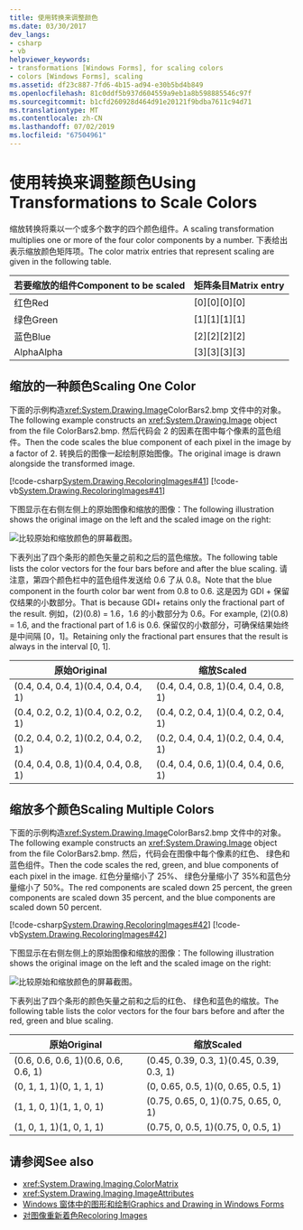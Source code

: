 ```yaml
---
title: 使用转换来调整颜色
ms.date: 03/30/2017
dev_langs:
- csharp
- vb
helpviewer_keywords:
- transformations [Windows Forms], for scaling colors
- colors [Windows Forms], scaling
ms.assetid: df23c887-7fd6-4b15-ad94-e30b5bd4b849
ms.openlocfilehash: 81c0ddf5b937d604559a9eb1a8b598885546c97f
ms.sourcegitcommit: b1cfd260928d464d91e20121f9bdba7611c94d71
ms.translationtype: MT
ms.contentlocale: zh-CN
ms.lasthandoff: 07/02/2019
ms.locfileid: "67504961"
---
```

# <a name="using-transformations-to-scale-colors"></a><span data-ttu-id="2001e-102">使用转换来调整颜色</span><span class="sxs-lookup"><span data-stu-id="2001e-102">Using Transformations to Scale Colors</span></span>
<span data-ttu-id="2001e-103">缩放转换将乘以一个或多个数字的四个颜色组件。</span><span class="sxs-lookup"><span data-stu-id="2001e-103">A scaling transformation multiplies one or more of the four color components by a number.</span></span> <span data-ttu-id="2001e-104">下表给出表示缩放颜色矩阵项。</span><span class="sxs-lookup"><span data-stu-id="2001e-104">The color matrix entries that represent scaling are given in the following table.</span></span>  
  
|<span data-ttu-id="2001e-105">若要缩放的组件</span><span class="sxs-lookup"><span data-stu-id="2001e-105">Component to be scaled</span></span>|<span data-ttu-id="2001e-106">矩阵条目</span><span class="sxs-lookup"><span data-stu-id="2001e-106">Matrix entry</span></span>|  
|----------------------------|------------------|  
|<span data-ttu-id="2001e-107">红色</span><span class="sxs-lookup"><span data-stu-id="2001e-107">Red</span></span>|<span data-ttu-id="2001e-108">[0][0]</span><span class="sxs-lookup"><span data-stu-id="2001e-108">[0][0]</span></span>|  
|<span data-ttu-id="2001e-109">绿色</span><span class="sxs-lookup"><span data-stu-id="2001e-109">Green</span></span>|<span data-ttu-id="2001e-110">[1][1]</span><span class="sxs-lookup"><span data-stu-id="2001e-110">[1][1]</span></span>|  
|<span data-ttu-id="2001e-111">蓝色</span><span class="sxs-lookup"><span data-stu-id="2001e-111">Blue</span></span>|<span data-ttu-id="2001e-112">[2][2]</span><span class="sxs-lookup"><span data-stu-id="2001e-112">[2][2]</span></span>|  
|<span data-ttu-id="2001e-113">Alpha</span><span class="sxs-lookup"><span data-stu-id="2001e-113">Alpha</span></span>|<span data-ttu-id="2001e-114">[3][3]</span><span class="sxs-lookup"><span data-stu-id="2001e-114">[3][3]</span></span>|  
  
## <a name="scaling-one-color"></a><span data-ttu-id="2001e-115">缩放的一种颜色</span><span class="sxs-lookup"><span data-stu-id="2001e-115">Scaling One Color</span></span>  
 <span data-ttu-id="2001e-116">下面的示例构造<xref:System.Drawing.Image>ColorBars2.bmp 文件中的对象。</span><span class="sxs-lookup"><span data-stu-id="2001e-116">The following example constructs an <xref:System.Drawing.Image> object from the file ColorBars2.bmp.</span></span> <span data-ttu-id="2001e-117">然后代码会 2 的因素在图中每个像素的蓝色组件。</span><span class="sxs-lookup"><span data-stu-id="2001e-117">Then the code scales the blue component of each pixel in the image by a factor of 2.</span></span> <span data-ttu-id="2001e-118">转换后的图像一起绘制原始图像。</span><span class="sxs-lookup"><span data-stu-id="2001e-118">The original image is drawn alongside the transformed image.</span></span>  
  
 [!code-csharp[System.Drawing.RecoloringImages#41](~/samples/snippets/csharp/VS_Snippets_Winforms/System.Drawing.RecoloringImages/CS/Class1.cs#41)]
 [!code-vb[System.Drawing.RecoloringImages#41](~/samples/snippets/visualbasic/VS_Snippets_Winforms/System.Drawing.RecoloringImages/VB/Class1.vb#41)]  
  
 <span data-ttu-id="2001e-119">下图显示在右侧左侧上的原始图像和缩放的图像：</span><span class="sxs-lookup"><span data-stu-id="2001e-119">The following illustration shows the original image on the left and the scaled image on the right:</span></span>  
  
 ![比较原始和缩放颜色的屏幕截图。](./media/using-transformations-to-scale-colors/four-bar-scale-one-color.png)  
  
 <span data-ttu-id="2001e-121">下表列出了四个条形的颜色矢量之前和之后的蓝色缩放。</span><span class="sxs-lookup"><span data-stu-id="2001e-121">The following table lists the color vectors for the four bars before and after the blue scaling.</span></span> <span data-ttu-id="2001e-122">请注意，第四个颜色栏中的蓝色组件发送给 0.6 了从 0.8。</span><span class="sxs-lookup"><span data-stu-id="2001e-122">Note that the blue component in the fourth color bar went from 0.8 to 0.6.</span></span> <span data-ttu-id="2001e-123">这是因为 GDI + 保留仅结果的小数部分。</span><span class="sxs-lookup"><span data-stu-id="2001e-123">That is because GDI+ retains only the fractional part of the result.</span></span> <span data-ttu-id="2001e-124">例如，(2)(0.8) = 1.6，1.6 的小数部分为 0.6。</span><span class="sxs-lookup"><span data-stu-id="2001e-124">For example, (2)(0.8) = 1.6, and the fractional part of 1.6 is 0.6.</span></span> <span data-ttu-id="2001e-125">保留仅的小数部分，可确保结果始终是中间隔 [0，1]。</span><span class="sxs-lookup"><span data-stu-id="2001e-125">Retaining only the fractional part ensures that the result is always in the interval [0, 1].</span></span>  
  
|<span data-ttu-id="2001e-126">原始</span><span class="sxs-lookup"><span data-stu-id="2001e-126">Original</span></span>|<span data-ttu-id="2001e-127">缩放</span><span class="sxs-lookup"><span data-stu-id="2001e-127">Scaled</span></span>|  
|--------------|------------|  
|<span data-ttu-id="2001e-128">(0.4, 0.4, 0.4, 1)</span><span class="sxs-lookup"><span data-stu-id="2001e-128">(0.4, 0.4, 0.4, 1)</span></span>|<span data-ttu-id="2001e-129">(0.4, 0.4, 0.8, 1)</span><span class="sxs-lookup"><span data-stu-id="2001e-129">(0.4, 0.4, 0.8, 1)</span></span>|  
|<span data-ttu-id="2001e-130">(0.4, 0.2, 0.2, 1)</span><span class="sxs-lookup"><span data-stu-id="2001e-130">(0.4, 0.2, 0.2, 1)</span></span>|<span data-ttu-id="2001e-131">(0.4, 0.2, 0.4, 1)</span><span class="sxs-lookup"><span data-stu-id="2001e-131">(0.4, 0.2, 0.4, 1)</span></span>|  
|<span data-ttu-id="2001e-132">(0.2, 0.4, 0.2, 1)</span><span class="sxs-lookup"><span data-stu-id="2001e-132">(0.2, 0.4, 0.2, 1)</span></span>|<span data-ttu-id="2001e-133">(0.2, 0.4, 0.4, 1)</span><span class="sxs-lookup"><span data-stu-id="2001e-133">(0.2, 0.4, 0.4, 1)</span></span>|  
|<span data-ttu-id="2001e-134">(0.4, 0.4, 0.8, 1)</span><span class="sxs-lookup"><span data-stu-id="2001e-134">(0.4, 0.4, 0.8, 1)</span></span>|<span data-ttu-id="2001e-135">(0.4, 0.4, 0.6, 1)</span><span class="sxs-lookup"><span data-stu-id="2001e-135">(0.4, 0.4, 0.6, 1)</span></span>|  
  
## <a name="scaling-multiple-colors"></a><span data-ttu-id="2001e-136">缩放多个颜色</span><span class="sxs-lookup"><span data-stu-id="2001e-136">Scaling Multiple Colors</span></span>  
 <span data-ttu-id="2001e-137">下面的示例构造<xref:System.Drawing.Image>ColorBars2.bmp 文件中的对象。</span><span class="sxs-lookup"><span data-stu-id="2001e-137">The following example constructs an <xref:System.Drawing.Image> object from the file ColorBars2.bmp.</span></span> <span data-ttu-id="2001e-138">然后，代码会在图像中每个像素的红色、 绿色和蓝色组件。</span><span class="sxs-lookup"><span data-stu-id="2001e-138">Then the code scales the red, green, and blue components of each pixel in the image.</span></span> <span data-ttu-id="2001e-139">红色分量缩小了 25%、 绿色分量缩小了 35%和蓝色分量缩小了 50%。</span><span class="sxs-lookup"><span data-stu-id="2001e-139">The red components are scaled down 25 percent, the green components are scaled down 35 percent, and the blue components are scaled down 50 percent.</span></span>  
  
 [!code-csharp[System.Drawing.RecoloringImages#42](~/samples/snippets/csharp/VS_Snippets_Winforms/System.Drawing.RecoloringImages/CS/Class1.cs#42)]
 [!code-vb[System.Drawing.RecoloringImages#42](~/samples/snippets/visualbasic/VS_Snippets_Winforms/System.Drawing.RecoloringImages/VB/Class1.vb#42)]  
  
 <span data-ttu-id="2001e-140">下图显示在右侧左侧上的原始图像和缩放的图像：</span><span class="sxs-lookup"><span data-stu-id="2001e-140">The following illustration shows the original image on the left and the scaled image on the right:</span></span>  
  
 ![比较原始和缩放颜色的屏幕截图。](./media/using-transformations-to-scale-colors/four-bar-scale-multiple-colors.png)  
  
 <span data-ttu-id="2001e-142">下表列出了四个条形的颜色矢量之前和之后的红色、 绿色和蓝色的缩放。</span><span class="sxs-lookup"><span data-stu-id="2001e-142">The following table lists the color vectors for the four bars before and after the red, green and blue scaling.</span></span>  
  
|<span data-ttu-id="2001e-143">原始</span><span class="sxs-lookup"><span data-stu-id="2001e-143">Original</span></span>|<span data-ttu-id="2001e-144">缩放</span><span class="sxs-lookup"><span data-stu-id="2001e-144">Scaled</span></span>|  
|--------------|------------|  
|<span data-ttu-id="2001e-145">(0.6, 0.6, 0.6, 1)</span><span class="sxs-lookup"><span data-stu-id="2001e-145">(0.6, 0.6, 0.6, 1)</span></span>|<span data-ttu-id="2001e-146">(0.45, 0.39, 0.3, 1)</span><span class="sxs-lookup"><span data-stu-id="2001e-146">(0.45, 0.39, 0.3, 1)</span></span>|  
|<span data-ttu-id="2001e-147">(0, 1, 1, 1)</span><span class="sxs-lookup"><span data-stu-id="2001e-147">(0, 1, 1, 1)</span></span>|<span data-ttu-id="2001e-148">(0, 0.65, 0.5, 1)</span><span class="sxs-lookup"><span data-stu-id="2001e-148">(0, 0.65, 0.5, 1)</span></span>|  
|<span data-ttu-id="2001e-149">(1, 1, 0, 1)</span><span class="sxs-lookup"><span data-stu-id="2001e-149">(1, 1, 0, 1)</span></span>|<span data-ttu-id="2001e-150">(0.75, 0.65, 0, 1)</span><span class="sxs-lookup"><span data-stu-id="2001e-150">(0.75, 0.65, 0, 1)</span></span>|  
|<span data-ttu-id="2001e-151">(1, 0, 1, 1)</span><span class="sxs-lookup"><span data-stu-id="2001e-151">(1, 0, 1, 1)</span></span>|<span data-ttu-id="2001e-152">(0.75, 0, 0.5, 1)</span><span class="sxs-lookup"><span data-stu-id="2001e-152">(0.75, 0, 0.5, 1)</span></span>|  
  
## <a name="see-also"></a><span data-ttu-id="2001e-153">请参阅</span><span class="sxs-lookup"><span data-stu-id="2001e-153">See also</span></span>

- <xref:System.Drawing.Imaging.ColorMatrix>
- <xref:System.Drawing.Imaging.ImageAttributes>
- [<span data-ttu-id="2001e-154">Windows 窗体中的图形和绘制</span><span class="sxs-lookup"><span data-stu-id="2001e-154">Graphics and Drawing in Windows Forms</span></span>](graphics-and-drawing-in-windows-forms.md)
- [<span data-ttu-id="2001e-155">对图像重新着色</span><span class="sxs-lookup"><span data-stu-id="2001e-155">Recoloring Images</span></span>](recoloring-images.md)
